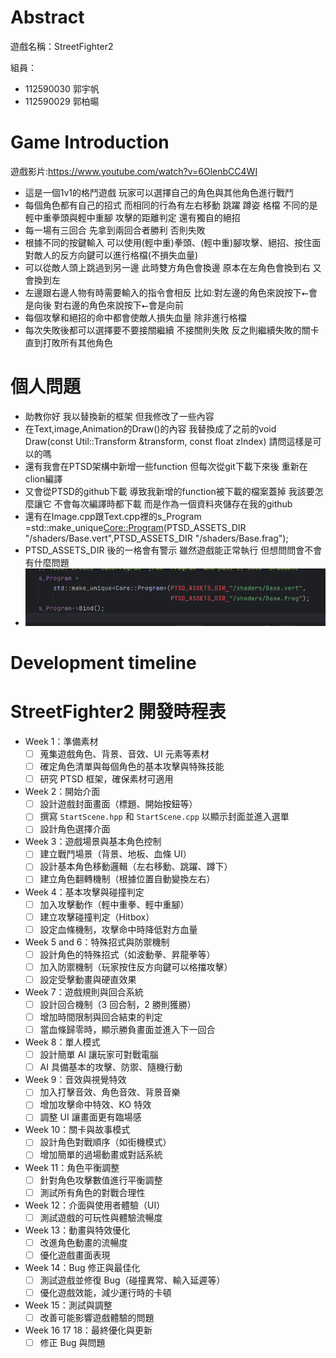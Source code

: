 # Abstract

遊戲名稱：StreetFighter2

組員：

- 112590030 郭宇帆
- 112590029 郭柏暘

# Game Introduction
遊戲影片:https://www.youtube.com/watch?v=6OlenbCC4WI

- 這是一個1v1的格鬥遊戲 玩家可以選擇自己的角色與其他角色進行戰鬥 
- 每個角色都有自己的招式 而相同的行為有左右移動 跳躍 蹲姿 格檔 不同的是 輕中重拳頭與輕中重腳 攻擊的距離判定 還有獨自的絕招
- 每一場有三回合 先拿到兩回合者勝利 否則失敗
- 根據不同的按鍵輸入 可以使用(輕中重)拳頭、(輕中重)腳攻擊、絕招、按住面對敵人的反方向鍵可以進行格檔(不損失血量)
- 可以從敵人頭上跳過到另一邊 此時雙方角色會換邊 原本在左角色會換到右 又會換到左 
- 左邊跟右邊人物有時需要輸入的指令會相反 比如:對左邊的角色來說按下⭠會是向後 對右邊的角色來說按下⭠會是向前
- 每個攻擊和絕招的命中都會使敵人損失血量 除非進行格檔
- 每次失敗後都可以選擇要不要接關繼續 不接關則失敗 反之則繼續失敗的關卡 直到打敗所有其他角色

# 個人問題
- 助教你好 我以替換新的框架 但我修改了一些內容 
- 在Text,image,Animation的Draw()的內容 我替換成了之前的void Draw(const Util::Transform &transform, const float zIndex) 請問這樣是可以的嗎
- 還有我會在PTSD架構中新增一些function 但每次從git下載下來後 重新在clion編譯 
- 又會從PTSD的github下載 導致我新增的function被下載的檔案蓋掉 我該要怎麼讓它 不會每次編譯時都下載 而是作為一個資料夾儲存在我的github
- 還有在Image.cpp跟Text.cpp裡的s_Program =std::make_unique<Core::Program>(PTSD_ASSETS_DIR "/shaders/Base.vert",PTSD_ASSETS_DIR "/shaders/Base.frag");
- PTSD_ASSETS_DIR 後的一格會有警示 雖然遊戲能正常執行 但想問問會不會有什麼問題
- ![image-20250220173942254](./question_1.png)
# Development timeline

# StreetFighter2 開發時程表

- Week 1：準備素材
    - [ ] 蒐集遊戲角色、背景、音效、UI 元素等素材
    - [ ] 確定角色清單與每個角色的基本攻擊與特殊技能
    - [ ] 研究 PTSD 框架，確保素材可適用

- Week 2：開始介面
    - [ ] 設計遊戲封面畫面（標題、開始按鈕等）
    - [ ] 撰寫 `StartScene.hpp` 和 `StartScene.cpp` 以顯示封面並進入選單
    - [ ] 設計角色選擇介面

- Week 3：遊戲場景與基本角色控制
    - [ ] 建立戰鬥場景（背景、地板、血條 UI）
    - [ ] 設計基本角色移動邏輯（左右移動、跳躍、蹲下）
    - [ ] 建立角色翻轉機制（根據位置自動變換左右）

- Week 4：基本攻擊與碰撞判定
    - [ ] 加入攻擊動作（輕中重拳、輕中重腳）
    - [ ] 建立攻擊碰撞判定（Hitbox）
    - [ ] 設定血條機制，攻擊命中時降低對方血量

- Week 5 and 6：特殊招式與防禦機制
    - [ ] 設計角色的特殊招式（如波動拳、昇龍拳等）
    - [ ] 加入防禦機制（玩家按住反方向鍵可以格擋攻擊）
    - [ ] 設定受擊動畫與硬直效果

- Week 7：遊戲規則與回合系統
    - [ ] 設計回合機制（3 回合制，2 勝則獲勝）
    - [ ] 增加時間限制與回合結束的判定
    - [ ] 當血條歸零時，顯示勝負畫面並進入下一回合

- Week 8：單人模式
    - [ ] 設計簡單 AI 讓玩家可對戰電腦
    - [ ] AI 具備基本的攻擊、防禦、隨機行動

- Week 9：音效與視覺特效
    - [ ] 加入打擊音效、角色音效、背景音樂
    - [ ] 增加攻擊命中特效、KO 特效
    - [ ] 調整 UI 讓畫面更有臨場感

- Week 10：關卡與故事模式
    - [ ] 設計角色對戰順序（如街機模式）
    - [ ] 增加簡單的過場動畫或對話系統

- Week 11：角色平衡調整
    - [ ] 針對角色攻擊數值進行平衡調整
    - [ ] 測試所有角色的對戰合理性

- Week 12：介面與使用者體驗（UI）
    - [ ] 測試遊戲的可玩性與體驗流暢度

- Week 13：動畫與特效優化
    - [ ] 改進角色動畫的流暢度
    - [ ] 優化遊戲畫面表現

- Week 14：Bug 修正與最佳化
    - [ ] 測試遊戲並修復 Bug（碰撞異常、輸入延遲等）
    - [ ] 優化遊戲效能，減少運行時的卡頓

- Week 15：測試與調整
    - [ ] 改善可能影響遊戲體驗的問題

- Week 16 17 18：最終優化與更新
    - [ ] 修正 Bug 與問題
